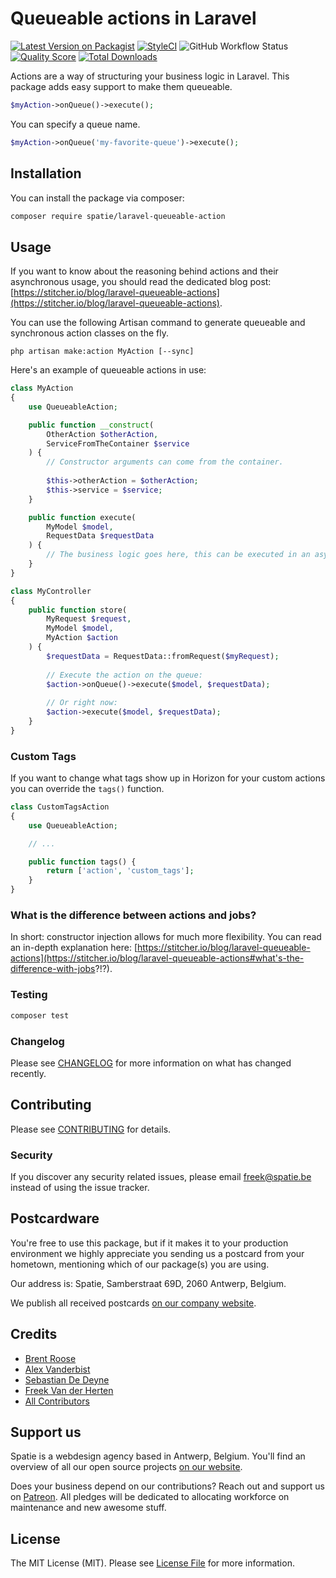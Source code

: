 # Queueable actions in Laravel

[![Latest Version on Packagist](https://img.shields.io/packagist/v/spatie/laravel-queueable-action.svg?style=flat-square)](https://packagist.org/packages/spatie/laravel-queueable-action)
[![StyleCI](https://github.styleci.io/repos/170877229/shield?branch=master)](https://github.styleci.io/repos/170877229)
![GitHub Workflow Status](https://img.shields.io/github/workflow/status/spatie/laravel-queueable-action/run-tests?label=tests)
[![Quality Score](https://img.shields.io/scrutinizer/g/spatie/laravel-queueable-action.svg?style=flat-square)](https://scrutinizer-ci.com/g/spatie/laravel-queueable-action)
[![Total Downloads](https://img.shields.io/packagist/dt/spatie/laravel-queueable-action.svg?style=flat-square)](https://packagist.org/packages/spatie/laravel-queueable-action)

Actions are a way of structuring your business logic in Laravel. 
This package adds easy support to make them queueable.

```php
$myAction->onQueue()->execute();
```

You can specify a queue name.

```php
$myAction->onQueue('my-favorite-queue')->execute();
```

## Installation

You can install the package via composer:

```bash
composer require spatie/laravel-queueable-action
```

## Usage

If you want to know about the reasoning behind actions and their asynchronous usage, 
you should read the dedicated blog post: [https://stitcher.io/blog/laravel-queueable-actions](https://stitcher.io/blog/laravel-queueable-actions).

You can use the following Artisan command to generate queueable and synchronous action classes on the fly.

```
php artisan make:action MyAction [--sync]
```

Here's an example of queueable actions in use:

``` php
class MyAction
{
    use QueueableAction;

    public function __construct(
        OtherAction $otherAction,
        ServiceFromTheContainer $service
    ) {
        // Constructor arguments can come from the container.
    
        $this->otherAction = $otherAction;
        $this->service = $service;
    }

    public function execute(
        MyModel $model,
        RequestData $requestData
    ) {
        // The business logic goes here, this can be executed in an async job.
    }
}
```

```php
class MyController
{
    public function store(
        MyRequest $request,
        MyModel $model,
        MyAction $action
    ) {
        $requestData = RequestData::fromRequest($myRequest);
        
        // Execute the action on the queue:
        $action->onQueue()->execute($model, $requestData);
        
        // Or right now:
        $action->execute($model, $requestData);
    }
}
```

### Custom Tags

If you want to change what tags show up in Horizon for your custom actions you can override the `tags()` function.

``` php
class CustomTagsAction
{
    use QueueableAction;

    // ...

    public function tags() {
        return ['action', 'custom_tags'];
    }
}
```

### What is the difference between actions and jobs?

In short: constructor injection allows for much more flexibility. 
You can read an in-depth explanation here: [https://stitcher.io/blog/laravel-queueable-actions](https://stitcher.io/blog/laravel-queueable-actions#what's-the-difference-with-jobs?!?).

### Testing

``` bash
composer test
```

### Changelog

Please see [CHANGELOG](CHANGELOG.md) for more information on what has changed recently.

## Contributing

Please see [CONTRIBUTING](CONTRIBUTING.md) for details.

### Security

If you discover any security related issues, please email freek@spatie.be instead of using the issue tracker.

## Postcardware

You're free to use this package, but if it makes it to your production environment we highly appreciate you sending us a postcard from your hometown, mentioning which of our package(s) you are using.

Our address is: Spatie, Samberstraat 69D, 2060 Antwerp, Belgium.

We publish all received postcards [on our company website](https://spatie.be/en/opensource/postcards).

## Credits

- [Brent Roose](https://github.com/brendt)
- [Alex Vanderbist](https://github.com/alexvanderbist)
- [Sebastian De Deyne](https://github.com/sebdedeyne)
- [Freek Van der Herten](https://github.com/freekmurze)
- [All Contributors](../../contributors)

## Support us

Spatie is a webdesign agency based in Antwerp, Belgium. You'll find an overview of all our open source projects [on our website](https://spatie.be/opensource).

Does your business depend on our contributions? Reach out and support us on [Patreon](https://www.patreon.com/spatie). 
All pledges will be dedicated to allocating workforce on maintenance and new awesome stuff.

## License

The MIT License (MIT). Please see [License File](LICENSE.md) for more information.
